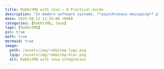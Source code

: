 ```yaml
---
title: RabbitMQ with Java – A Practical Guide
description: "In modern software systems, **asynchronous messaging** plays a vital role in building scalable, decoupled applications. RabbitMQ is one of the most popular message brokers, implementing the AMQP (Advanced Message Queuing Protocol). It acts as a middleman between producers (senders) and consumers (receivers), ensuring reliable delivery of messages."
date: 2025-08-12 11:33:00 +0800
categories: [RabbitMQ, Java]
tags: [RabbitMQ]
pin: true
math: true
mermaid: true
image:
  path: /assets/img/rabbitmq-logo.png
  lqip: /assets/img/rabbitmq-blur.png
  alt: RabbitMQ with Java integration
---
```

